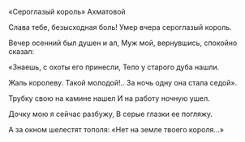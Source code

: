 «Сероглазый король» Ахматовой

Слава тебе, безысходная боль!
Умер вчера сероглазый король.

Вечер осенний был душен и ал,
Муж мой, вернувшись, спокойно сказал:

«Знаешь, с охоты его принесли,
Тело у старого дуба нашли.

Жаль королеву. Такой молодой!..
За ночь одну она стала седой».

Трубку свою на камине нашел
И на работу ночную ушел.

Дочку мою я сейчас разбужу,
В серые глазки ее погляжу.

А за окном шелестят тополя:
«Нет на земле твоего короля…»
